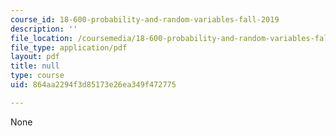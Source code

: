 ```yaml
---
course_id: 18-600-probability-and-random-variables-fall-2019
description: ''
file_location: /coursemedia/18-600-probability-and-random-variables-fall-2019/864aa2294f3d85173e26ea349f472775_MIT18_600F19_lec31.pdf
file_type: application/pdf
layout: pdf
title: null
type: course
uid: 864aa2294f3d85173e26ea349f472775

---
```

None